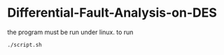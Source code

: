 # Differential-Fault-Analysis-on-DES

the program must be run under linux.
to run
```bash
./script.sh
```
